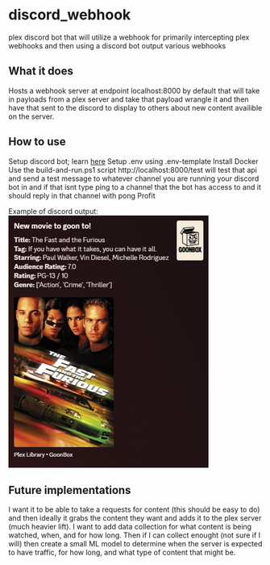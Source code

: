# discord_webhook

plex discord bot that will utilize a webhook for primarily intercepting plex webhooks and then using a discord bot output various webhooks

## What it does

Hosts a webhook server at endpoint localhost:8000 by default that will take in payloads from a plex server and take that payload wrangle it and then have that sent to the discord to display to others about new content availible on the server.

## How to use

Setup discord bot; learn [here](https://discordpy.readthedocs.io/en/stable/discord.html)
Setup .env using .env-template
Install Docker
Use the build-and-run.ps1 script
http://localhost:8000/test will test that api and send a test message to whatever channel you are running your discord bot in and if that isnt type ping to a channel that the bot has access to and it should reply in that channel with pong
Profit

Example of discord output: ![Example Output](image.png)

## Future implementations

I want it to be able to take a requests for content (this should be easy to do) and then ideally it grabs the content they want and adds it to the plex server (much heavier lift).
I want to add data collection for what content is being watched, when, and for how long. Then if I can collect enought (not sure if I will) then create a small ML model to determine when the server is expected to have traffic, for how long, and what type of content that might be.
